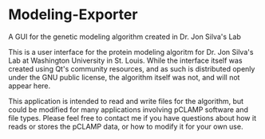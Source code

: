 # Modeling-Exporter
A GUI for the genetic modeling algorithm created in Dr. Jon Silva's Lab

This is a user interface for the protein modeling algoritm for Dr. Jon Silva's Lab at Washington University in St. Louis.
While the interface itself was created using Qt's community resources, and as such is distributed openly under the GNU
public license, the algorithm itself was not, and will not appear here.

This application is intended to read and write files for the algorithm, but could be modified for many applications involving
pCLAMP software and file types. Please feel free to contact me if you have questions about how it reads or stores the pCLAMP
data, or how to modify it for your own use.
